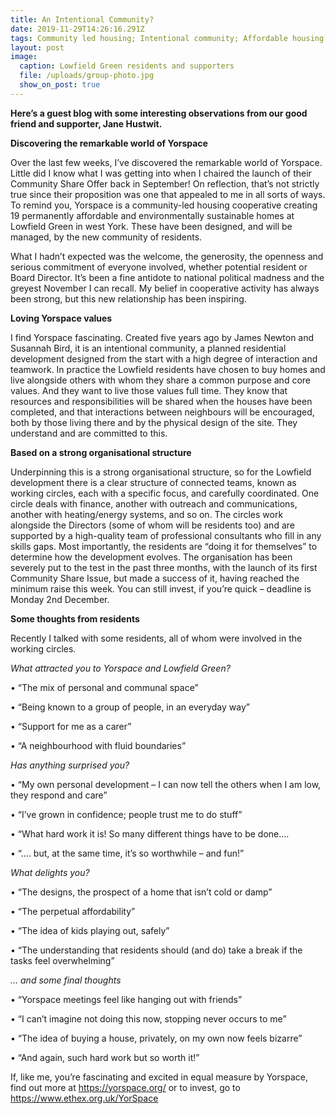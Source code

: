 ```yaml
---
title: An Intentional Community?
date: 2019-11-29T14:26:16.291Z
tags: Community led housing; Intentional community; Affordable housing
layout: post
image:
  caption: Lowfield Green residents and supporters
  file: /uploads/group-photo.jpg
  show_on_post: true
---
```

**Here’s a guest blog with some interesting observations from our good friend and supporter, Jane Hustwit.**

**Discovering the remarkable world of Yorspace**

Over the last few weeks, I’ve discovered the remarkable world of Yorspace.  Little did I know what I was getting into when I chaired the launch of their Community Share Offer back in September! On reflection, that’s not strictly true since their proposition was one that appealed to me in all sorts of ways. To remind you, Yorspace is a community-led housing cooperative creating 19 permanently affordable and environmentally sustainable homes at Lowfield Green in west York. These have been designed, and will be managed, by the new community of residents.

What I hadn’t expected was the welcome, the generosity, the openness and serious commitment of everyone involved, whether potential resident or Board Director. It’s been a fine antidote to national political madness and the greyest November I can recall. My belief in cooperative activity has always been strong, but this new relationship has been inspiring.  

**Loving Yorspace values**

I find Yorspace fascinating.  Created five years ago by James Newton and Susannah Bird, it is an intentional community, a planned residential development designed from the start with a high degree of interaction and teamwork.  In practice the Lowfield residents have chosen to buy homes and live alongside others with whom they share a common purpose and core values.  And they want to live those values full time.  They know that resources and responsibilities will be shared when the houses have been completed, and that interactions between neighbours will be encouraged, both by those living there and by the physical design of the site.  They understand and are committed to this. 

**Based on a strong organisational structure**

Underpinning this is a strong organisational structure, so for the Lowfield development there is a clear structure of connected teams, known as working circles, each with a specific focus, and carefully coordinated.  One circle deals with finance, another with outreach and communications, another with heating/energy systems, and so on.  The circles work alongside the Directors (some of whom will be residents too) and are supported by a high-quality team of professional consultants who fill in any skills gaps. Most importantly, the residents are “doing it for themselves” to determine how the development evolves. The organisation has been severely put to the test in the past three months, with the launch of its first Community Share Issue, but made a success of it, having reached the minimum raise this week. You can still invest, if you’re quick – deadline is Monday 2nd December.

**Some thoughts from residents**

Recently I talked with some residents, all of whom were involved in the working circles.

_What attracted you to Yorspace and Lowfield Green?_   

•	“The mix of personal and communal space” 

•	“Being known to a group of people, in an everyday way”

•	“Support for me as a carer”

•	“A neighbourhood with fluid boundaries”

_Has anything surprised you?_ 

•	“My own personal development – I can now tell the others when I am low, they respond and care”

•	“I’ve grown in confidence; people trust me to do stuff”

•	“What hard work it is! So many different things have to be done….

•	“…. but, at the same time, it’s so worthwhile – and fun!”

_What delights you?_

•	“The designs, the prospect of a home that isn’t cold or damp”

•	“The perpetual affordability”

•	“The idea of kids playing out, safely”

•	“The understanding that residents should (and do) take a break if the tasks feel overwhelming”

_… and some final thoughts_ 

•	“Yorspace meetings feel like hanging out with friends” 

•	“I can’t imagine not doing this now, stopping never occurs to me”

•	“The idea of buying a house, privately, on my own now feels bizarre” 

•	“And again, such hard work but so worth it!”

If, like me, you’re fascinating and excited in equal measure by Yorspace, find out more at <https://yorspace.org/>  or to invest, go to <https://www.ethex.org.uk/YorSpace>
